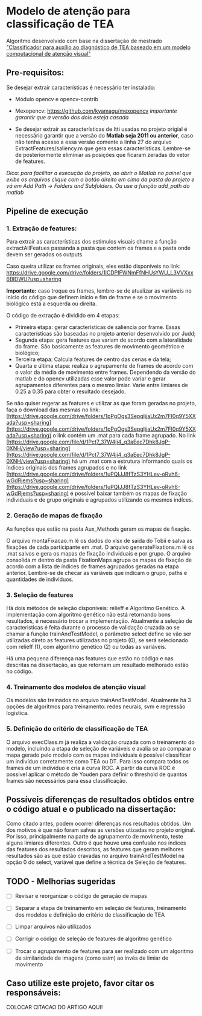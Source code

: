 # Modelo de atenção para classificação de TEA

Algoritmo desenvolvido com base na dissertação de mestrado ["Classificador para auxílio ao diagnóstico de TEA baseado em um modelo computacional de atenção visual"](https://www.teses.usp.br/teses/disponiveis/100/100131/tde-01022018-100042/publico/Corrigida_Jessica_Oliveira.pdf)

## Pre-requisitos:
Se desejar extrair características é necessário ter instalado:
- Módulo opencv e opencv-contrib
- Mexopencv: https://github.com/kyamagu/mexopencv
*importante garantir que a versão dos dois esteja casada*

- Se desejar extrair as características de Itti usadas no projeto origial é necessário garantir que a versão do **Matlab seja 2011 ou anterior**, caso não tenha acesso a essa versão comente a linha 27 do arquivo ExtractFeatures/saliency.m que gera essas características. Lembre-se de posteriormente eliminiar as posições que ficaram zeradas do vetor de features.

*Dica: para facilitar a execução do projeto, ao abrir o Matlab no painel que exibe os arquivos clique com o botáo direito em cima da pasta do projeto e vá em Add Path -> Folders and Subfolders. Ou use a função add_path do matlab*

## Pipeline de execução

### 1. Extração de features:
Para extrair as características dos estimulos visuais chame a função extractAllFeatues passanda a pasta que contem os frames e a pasta onde devem ser gerados os outputs.

Caso queira utilizar os frames originais, eles estão disponíveis no link: https://drive.google.com/drive/folders/1lCDPIFWNmFfNHUsYWU_L3VVXxx6BIDWU?usp=sharing

**Importante:** caso troque os frames, lembre-se de atualizar as variáveis no início do código que definem início e fim de frame e se o movimento biológico está a esquerda ou direita.

O código de extração é dividido em 4 etapas:
- Primeira etapa: gerar características de saliencia por frame. Essas características são baseadas no projeto anterior desenvolvido por Judd;
- Segunda etapa: gera features que variam de acordo com a lateralidade do frame. São basicamente as features de movimento geométrico e biológico;
- Terceira etapa: Calcula features de centro das cenas e da tela;
- Quarta e última etapa: realiza o agrupamente de frames de acordo com o valor da média de movimento entre frames.
Dependendo da versão do matlab e do opencv utilizadas esse valor pode variar e gerar agrupamentos diferentes para o mesmo limiar. Varie entre limiares de 0.25 a 0.35 para obter o resultado desejado.

Se não quiser regerar as features e utilizar as que foram geradas no projeto, faça o download das mesmas no link: [https://drive.google.com/drive/folders/1pPgOgs3SepgIjjaUx2m7Fl0q9Y5XXada?usp=sharing](https://drive.google.com/drive/folders/1pPgOgs3SepgIjjaUx2m7Fl0q9Y5XXada?usp=sharing) o link contém um .mat para cada frame agrupado. No link [https://drive.google.com/file/d/1Pct7_37W4ji4_q3aEec7Dhk8JgP-0XNH/view?usp=sharing](https://drive.google.com/file/d/1Pct7_37W4ji4_q3aEec7Dhk8JgP-0XNH/view?usp=sharing) há um .mat com a estrutura informando quais os índices originais dos frames agrupados e no link [https://drive.google.com/drive/folders/1uPQIJJ8fTzS3YHLev-oRvh6-wGdRjems?usp=sharing](https://drive.google.com/drive/folders/1uPQIJJ8fTzS3YHLev-oRvh6-wGdRjems?usp=sharing) é possível baixar também os mapas de fixação individuais e de grupo originais e agrupados utilizando os mesmos indíces. 

### 2. Geração de mapas de fixação
As funções que estão na pasta Aux_Methods geram os mapas de fixação. 

O arquivo montaFixacao.m lê os dados do xlsx de saida do Tobii e salva as fixações de cada participante em .mat.
O arquivo generateFixations.m lê os .mat salvos e gera os mapas de fixação individuais e por grupo.
O arquivo consolida.m dentro da pasta FixationMaps agrupa os mapas de fixação de acordo com a lista de índices de frames agrupados geradas na etapa anterior. Lembre-se de checar as variáveis que indicam o grupo, paths e quantidades de indivíduos.


### 3. Seleção de features
Há dois métodos de seleção disponíveis: relieff e Algoritmo Genético. A implementação com algoritmo genético não está retornando bons resultados, é necessário trocar a implementação. 
Atualmente a seleção de caracteristicas é feita durante o processo de validação cruzada ao se chamar a função trainAndTestModel, o parâmetro select define se vão ser utilizadas direto as features utilizadas no projeto (0), se será selecionado com relieff (1), com algoritmo genético (2) ou todas as variáveis.

Há uma pequena diferença nas features que estão no código e nas descritas na dissertação, as que retornam um resultado melhorado estão no código.

### 4. Treinamento dos modelos de atenção visual

Os modelos são treinados no arquivo trainAndTestModel. Atualmente há 3 opções de algoritmos para treinamento: redes neurais, svm e regressão logística.

### 5. Definição do critério de classificação de TEA

O arquivo execClass.m já realiza a validação cruzada com o treinamento do modelo, incluindo a etapa de seleção de variáveis e avalia se ao comparar o mapa gerado pelo modelo com os mapas individuais é possível classificar um indivíduo corretamente como TEA ou DT. Para isso compara todos os frames de um indivíduo e cria a curva ROC. A partir da curva ROC é possível aplicar o método de Youden para definir o threshold de quantos frames são necessários para essa classificação.


## Possíveis diferenças de resultados obtidos entre o código atual e o publicado na dissertação:
Como citado antes, podem ocorrer diferenças nos resultados obtidos. Um dos motivos é que não foram salvas as versões utizadas no projeto original. Por isso, principalmente na parte de agrupamento de movimento, teste alguns limiares diferentes.
Outro é que houve uma confusão nos índices das features dos resultados descritos, as features que geram melhores resultados são as que estão cravadas no arquivo trainAndTestModel na opção 0 do select, variável que define a técnica de Seleção de features.

## TODO - Melhorias sugeridas
- [ ] Revisar e reorganizar o código de geração de mapas

- [ ] Separar a etapa de treinamento em seleção de features, treinamento dos modelos e definição do critério de classificação de TEA

- [ ] Limpar arquivos não utilizados

- [ ] Corrigir o código de seleção de features de algoritmo genético

- [ ] Trocar o agrupamento de features para ser realizado com um algoritmo de similaridade de imagens (como ssim) ao invés de limiar de movimento



## Caso utilize este projeto, favor citar os responsáveis:

COLOCAR CITACAO DO ARTIGO AQUI!








